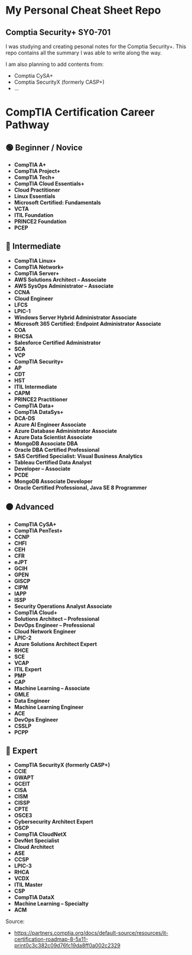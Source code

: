 # My Personal Cheat Sheet Repo
## Comptia Security+ SY0-701
I was studying and creating pesonal notes for the Comptia Security+. This repo contains all the summary I was able to write along the way.

I am also planning to add contents from:
- Comptia CySA+
- Comptia SecurityX (formerly CASP+)
- ...

# CompTIA Certification Career Pathway
## 🟢 Beginner / Novice
- **CompTIA A+**
- **CompTIA Project+**
- **CompTIA Tech+**
- **CompTIA Cloud Essentials+**
- **Cloud Practitioner**
- **Linux Essentials**
- **Microsoft Certified: Fundamentals**
- **VCTA**
- **ITIL Foundation**
- **PRINCE2 Foundation**
- **PCEP**

## 🔵 Intermediate
- **CompTIA Linux+**
- **CompTIA Network+**
- **CompTIA Server+**
- **AWS Solutions Architect – Associate**
- **AWS SysOps Administrator – Associate**
- **CCNA**
- **Cloud Engineer**
- **LFCS**
- **LPIC-1**
- **Windows Server Hybrid Administrator Associate**
- **Microsoft 365 Certified: Endpoint Administrator Associate**
- **COA**
- **RHCSA**
- **Salesforce Certified Administrator**
- **SCA**
- **VCP**
- **CompTIA Security+**
- **AP**
- **CDT**
- **HST**
- **ITIL Intermediate**
- **CAPM**
- **PRINCE2 Practitioner**
- **CompTIA Data+**
- **CompTIA DataSys+**
- **DCA-DS**
- **Azure AI Engineer Associate**
- **Azure Database Administrator Associate**
- **Azure Data Scientist Associate**
- **MongoDB Associate DBA**
- **Oracle DBA Certified Professional**
- **SAS Certified Specialist: Visual Business Analytics**
- **Tableau Certified Data Analyst**
- **Developer – Associate**
- **PCDE**
- **MongoDB Associate Developer**
- **Oracle Certified Professional, Java SE 8 Programmer**

## 🟠 Advanced
- **CompTIA CySA+**
- **CompTIA PenTest+**
- **CCNP**
- **CHFI**
- **CEH**
- **CFR**
- **eJPT**
- **GCIH**
- **GPEN**
- **GISCP**
- **CIPM**
- **IAPP**
- **ISSP**
- **Security Operations Analyst Associate**
- **CompTIA Cloud+**
- **Solutions Architect – Professional**
- **DevOps Engineer – Professional**
- **Cloud Network Engineer**
- **LPIC-2**
- **Azure Solutions Architect Expert**
- **RHCE**
- **SCE**
- **VCAP**
- **ITIL Expert**
- **PMP**
- **CAP**
- **Machine Learning – Associate**
- **GMLE**
- **Data Engineer**
- **Machine Learning Engineer**
- **ACE**
- **DevOps Engineer**
- **CSSLP**
- **PCPP**

## 🔴 Expert
- **CompTIA SecurityX (formerly CASP+)**
- **CCIE**
- **GWAPT**
- **GCEIT**
- **CISA**
- **CISM**
- **CISSP**
- **CPTE**
- **OSCE3**
- **Cybersecurity Architect Expert**
- **OSCP**
- **CompTIA CloudNetX**
- **DevNet Specialist**
- **Cloud Architect**
- **ASE**
- **CCSP**
- **LPIC-3**
- **RHCA**
- **VCDX**
- **ITIL Master**
- **CSP**
- **CompTIA DataX**
- **Machine Learning – Specialty**
- **ACM**

Source:
- https://partners.comptia.org/docs/default-source/resources/it-certification-roadmap-8-5x11-print0c3c382c09d76fc19da8ff0a002c2329